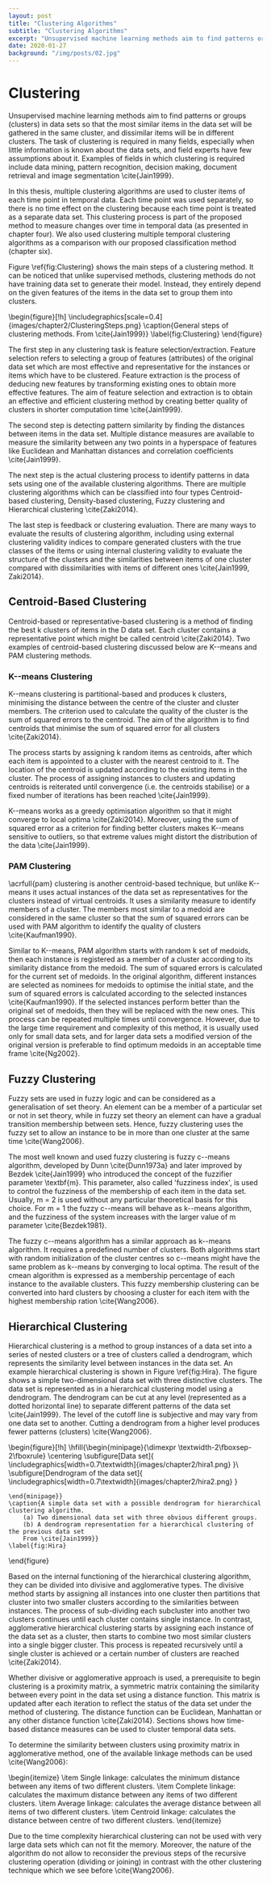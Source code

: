 ```yaml
---
layout: post
title: "Clustering Algorithms"
subtitle: "Clustering Algorithms"
excerpt: "Unsupervised machine learning methods aim to find patterns or groups (clusters) in data sets so that the most similar items in the data set will be gathered in the same cluster, and dissimilar items will be in different clusters."
date: 2020-01-27
background: "/img/posts/02.jpg"
---
```


# Clustering

Unsupervised machine learning methods aim to find patterns or groups (clusters) in data sets so that the most similar items in the data set will be gathered in the same cluster, and dissimilar items will be in different clusters. The task of clustering is required in many fields, especially when little information is known about the data sets, and field experts have few assumptions about it. Examples of fields in which clustering is required include data mining, pattern recognition, decision making, document retrieval and image segmentation \cite{Jain1999}.

In this thesis, multiple clustering algorithms are used to cluster items of each time point in temporal data. Each time point was used separately, so there is no time effect on the clustering because each time point is treated as a separate data set. This clustering process is part of the proposed method to measure changes over time in temporal data (as presented in chapter four). We also used clustering multiple temporal clustering algorithms as a comparison with our proposed classification method (chapter six).

Figure \ref{fig:Clustering} shows the main steps of a clustering method. It can be noticed that unlike supervised methods, clustering methods do not have training data set to generate their model. Instead, they entirely depend on the given features of the items in the data set to group them into clusters.

\begin{figure}[!h]
\includegraphics[scale=0.4]{images/chapter2/ClusteringSteps.png}
\caption{General steps of clustering methods. From \cite{Jain1999}}
\label{fig:Clustering}
\end{figure}

The first step in any clustering task is feature selection/extraction. Feature selection refers to selecting a group of features (attributes) of the original data set which are most effective and representative for the instances or items which have to be clustered. Feature extraction is the process of deducing new features by transforming existing ones to obtain more effective features. The aim of feature selection and extraction is to obtain an effective and efficient clustering method by creating better quality of clusters in shorter computation time \cite{Jain1999}.

The second step is detecting pattern similarity by finding the distances between items in the data set. Multiple distance measures are available to measure the similarity between any two points in a hyperspace of features like Euclidean and Manhattan distances and correlation coefficients \cite{Jain1999}.

The next step is the actual clustering process to identify patterns in data sets using one of the available clustering algorithms. There are multiple clustering algorithms which can be classified into four types Centroid-based clustering, Density-based clustering, Fuzzy clustering and Hierarchical clustering \cite{Zaki2014}.

The last step is feedback or clustering evaluation. There are many ways to evaluate the results of clustering algorithm, including using external clustering validity indices to compare generated clusters with the true classes of the items or using internal clustering validity to evaluate the structure of the clusters and the similarities between items of one cluster compared with dissimilarities with items of different ones \cite{Jain1999, Zaki2014}.

## Centroid-Based Clustering

Centroid-based or representative-based clustering is a method of finding the best k clusters of items in the D data set. Each cluster contains a representative point which might be called centroid \cite{Zaki2014}. Two examples of centroid-based clustering discussed below are K--means and PAM clustering methods.

### K--means Clustering

K--means clustering is partitional-based and produces k clusters, minimising the distance between the centre of the cluster and cluster members. The criterion used to calculate the quality of the cluster is the sum of squared errors to the centroid. The aim of the algorithm is to find centroids that minimise the sum of squared error for all clusters \cite{Zaki2014}.

The process starts by assigning k random items as centroids, after which each item is appointed to a cluster with the nearest centroid to it. The location of the centroid is updated according to the existing items in the cluster. The process of assigning instances to clusters and updating centroids is reiterated until convergence (i.e. the centroids stabilise) or a fixed number of iterations has been reached \cite{Jain1999}.

K--means works as a greedy optimisation algorithm so that it might converge to local optima \cite{Zaki2014}. Moreover, using the sum of squared error as a criterion for finding better clusters makes K--means sensitive to outliers, so that extreme values might distort the distribution of the data \cite{Jain1999}.

### PAM Clustering

\acrfull{pam} clustering is another centroid-based technique, but unlike K--means it uses actual instances of the data set as representatives for the clusters instead of virtual centroids. It uses a similarity measure to identify members of a cluster. The members most similar to a medoid are considered in the same cluster so that the sum of squared errors can be used with PAM algorithm to identify the quality of clusters \cite{Kaufman1990}.

Similar to K--means, PAM algorithm starts with random k set of medoids, then each instance is registered as a member of a cluster according to its similarity distance from the medoid. The sum of squared errors is calculated for the current set of medoids. In the original algorithm, different instances are selected as nominees for medoids to optimise the initial state, and the sum of squared errors is calculated according to the selected instances \cite{Kaufman1990}. If the selected instances perform better than the original set of medoids, then they will be replaced with the new ones. This process can be repeated multiple times until convergence. However, due to the large time requirement and complexity of this method, it is usually used only for small data sets, and for larger data sets a modified version of the original version is preferable to find optimum medoids in an acceptable time frame \cite{Ng2002}.

## Fuzzy Clustering

Fuzzy sets are used in fuzzy logic and can be considered as a generalisation of set theory. An element can be a member of a particular set or not in set theory, while in fuzzy set theory an element can have a gradual transition membership between sets. Hence, fuzzy clustering uses the fuzzy set to allow an instance to be in more than one cluster at the same time \cite{Wang2006}.

The most well known and used fuzzy clustering is fuzzy c--means algorithm, developed by Dunn \cite{Dunn1973a} and later improved by Bezdek \cite{Jain1999} who introduced the concept of the fuzzifier parameter \textbf{m}. This parameter, also called 'fuzziness index', is used to control the fuzziness of the membership of each item in the data set. Usually, m = 2 is used without any particular theoretical basis for this choice. For m = 1 the fuzzy c--means will behave as k--means algorithm, and the fuzziness of the system increases with the larger value of m parameter \cite{Bezdek1981}.

The fuzzy c--means algorithm has a similar approach as k--means algorithm. It requires a predefined number of clusters. Both algorithms start with random initialization of the cluster centres so c--means might have the same problem as k--means by converging to local optima. The result of the cmean algorithm is expressed as a membership percentage of each instance to the available clusters. This fuzzy membership clustering can be converted into hard clusters by choosing a cluster for each item with the highest membership ration \cite{Wang2006}.

## Hierarchical Clustering

Hierarchical clustering is a method to group instances of a data set into a series of nested clusters or a tree of clusters called a dendrogram, which represents the similarity level between instances in the data set. An example hierarchical clustering is shown in Figure \ref{fig:Hira}. The figure shows a simple two-dimensional data set with three distinctive clusters. The data set is represented as in a hierarchical clustering model using a dendrogram. The dendrogram can be cut at any level (represented as a dotted horizontal line) to separate different patterns of the data set \cite{Jain1999}. The level of the cutoff line is subjective and may vary from one data set to another. Cutting a dendrogram from a higher level produces fewer patterns (clusters) \cite{Wang2006}.

\begin{figure}[!h]
\hfill{\begin{minipage}{\dimexpr \textwidth-2\fboxsep-2\fboxrule}
\centering
\subfigure[Data set]{
\includegraphics[width=0.7\textwidth]{images/chapter2/hira1.png}
}\\
\subfigure[Dendrogram of the data set]{
\includegraphics[width=0.7\textwidth]{images/chapter2/hira2.png}
}

    \end{minipage}}
    \caption{A simple data set with a possible dendrogram for hierarchical clustering algorithm.
        (a) Two dimensional data set with three obvious different groups.
        (b) A dendrogram representation for a hierarchical clustering of the previous data set
        From \cite{Jain1999}}
    \label{fig:Hira}

\end{figure}

Based on the internal functioning of the hierarchical clustering algorithm, they can be divided into divisive and agglomerative types. The divisive method starts by assigning all instances into one cluster then partitions that cluster into two smaller clusters according to the similarities between instances. The process of sub-dividing each subcluster into another two clusters continues until each cluster contains single instance. In contrast, agglomerative hierarchical clustering starts by assigning each instance of the data set as a cluster, then starts to combine two most similar clusters into a single bigger cluster. This process is repeated recursively until a single cluster is achieved or a certain number of clusters are reached \cite{Zaki2014}.

Whether divisive or agglomerative approach is used, a prerequisite to begin clustering is a proximity matrix, a symmetric matrix containing the similarity between every point in the data set using a distance function. This matrix is updated after each iteration to reflect the status of the data set under the method of clustering. The distance function can be Euclidean, Manhattan or any other distance function \cite{Zaki2014}. Sections shows how time-based distance measures can be used to cluster temporal data sets.

To determine the similarity between clusters using proximity matrix in agglomerative method, one of the available linkage methods can be used \cite{Wang2006}:

\begin{itemize}
\item Single linkage: calculates the minimum distance between any items of two different clusters.
\item Complete linkage: calculates the maximum distance between any items of two different clusters.
\item Average linkage: calculates the average distance between all items of two different clusters.
\item Centroid linkage: calculates the distance between centre of two different clusters.
\end{itemize}

Due to the time complexity hierarchical clustering can not be used with very large data sets which can not fit the memory. Moreover, the nature of the algorithm do not allow to reconsider the previous steps of the recursive clustering operation (dividing or joining) in contrast with the other clustering technique which we see before \cite{Wang2006}.
